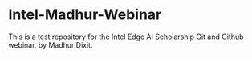 # Intel-Madhur-Webinar

This is a test repository for the Intel Edge AI Scholarship Git and Github webinar, by Madhur Dixit.
